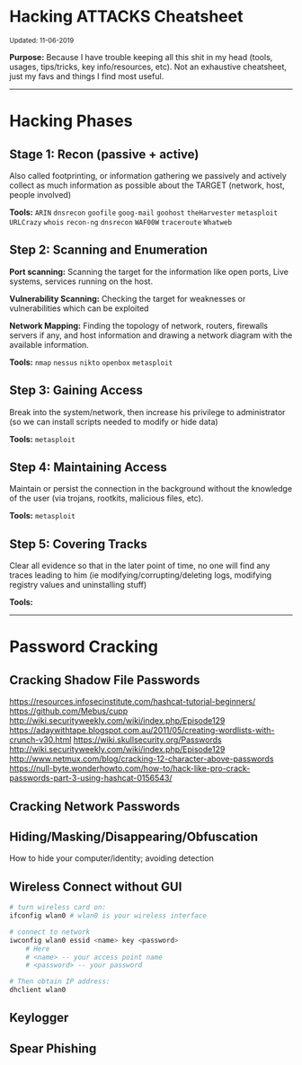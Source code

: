 # Hacking ATTACKS Cheatsheet

<small>Updated: 11-06-2019</small>

**Purpose:** Because I have trouble keeping all this shit in my head (tools, usages, tips/tricks, key info/resources, etc). Not an exhaustive cheatsheet, just my favs and things I find most useful.

---

# Hacking Phases

## Stage 1: Recon (passive + active)

Also called footprinting, or information gathering we passively and actively collect as much information as possible about the TARGET (network, host, people involved)

**Tools:**
`ARIN`
`dnsrecon`
`goofile`
`goog-mail`
`goohost`
`theHarvester`
`metasploit`
`URLCrazy`
`whois`
`recon-ng`
`dnsrecon`
`WAF00W`
`traceroute`
`Whatweb`

## Step 2: Scanning and Enumeration

**Port scanning:** Scanning the target for the information like open ports, Live systems, services running on the host.

**Vulnerability Scanning:** Checking the target for weaknesses or vulnerabilities which can be exploited

**Network Mapping:** Finding the topology of network, routers, firewalls servers if any, and host information and drawing a network diagram with the available information.

**Tools:**
`nmap`
`nessus`
`nikto`
`openbox`
`metasploit`

## Step 3: Gaining Access

Break into the system/network, then increase his privilege to administrator (so we can install scripts needed to modify or hide data)

**Tools:**
`metasploit`

## Step 4: Maintaining Access

Maintain or persist the connection in the background without the knowledge of the user (via trojans, rootkits, malicious files, etc).

**Tools:**
`metasploit`

## Step 5: Covering Tracks

Clear all evidence so that in the later point of time, no one will find any traces leading to him (ie modifying/corrupting/deleting logs, modifying registry values and uninstalling stuff)

**Tools:**

---

# Password Cracking

## Cracking Shadow File Passwords

https://resources.infosecinstitute.com/hashcat-tutorial-beginners/
https://github.com/Mebus/cupp
http://wiki.securityweekly.com/wiki/index.php/Episode129
https://adaywithtape.blogspot.com.au/2011/05/creating-wordlists-with-crunch-v30.html
https://wiki.skullsecurity.org/Passwords
http://wiki.securityweekly.com/wiki/index.php/Episode129
http://www.netmux.com/blog/cracking-12-character-above-passwords
https://null-byte.wonderhowto.com/how-to/hack-like-pro-crack-passwords-part-3-using-hashcat-0156543/

## Cracking Network Passwords

## Hiding/Masking/Disappearing/Obfuscation
How to hide your computer/identity; avoiding detection

## Wireless Connect without GUI
```bash
# turn wireless card on:
ifconfig wlan0 # wlan0 is your wireless interface

# connect to network
iwconfig wlan0 essid <name> key <password>
    # Here
    # <name> -- your access point name
    # <password> -- your password

# Then obtain IP address:
dhclient wlan0
```

## Keylogger

## Spear Phishing
